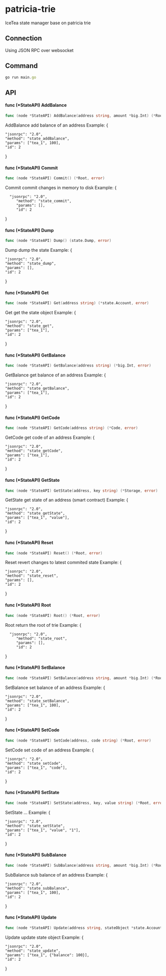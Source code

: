 # patricia-trie
IceTea state manager base on patricia trie

## Connection
Using JSON RPC over websocket

## Command
```js
go run main.go
```

## API
#### func (*StateAPI) AddBalance

```go
func (node *StateAPI) AddBalance(address string, amount *big.Int) (*Root, error)
```
AddBalance add balance of an address Example: {

    "jsonrpc": "2.0",
    "method": "state_addBalance",
    "params": ["tea_1", 100],
    "id": 2

}

#### func (*StateAPI) Commit

```go
func (node *StateAPI) Commit() (*Root, error)
```
Commit commit changes in memory to disk Example: {

      "jsonrpc": "2.0",
    	 "method": "state_commit",
    	 "params": [],
    	 "id": 2

}

#### func (*StateAPI) Dump

```go
func (node *StateAPI) Dump() (state.Dump, error)
```
Dump dump the state Example: {

    "jsonrpc": "2.0",
    "method": "state_dump",
    "params": [],
    "id": 2

}

#### func (*StateAPI) Get

```go
func (node *StateAPI) Get(address string) (*state.Account, error)
```
Get get the state object Example: {

    "jsonrpc": "2.0",
    "method": "state_get",
    "params": ["tea_1"],
    "id": 2

}

#### func (*StateAPI) GetBalance

```go
func (node *StateAPI) GetBalance(address string) (*big.Int, error)
```
GetBalance get balance of an address Example: {

    "jsonrpc": "2.0",
    "method": "state_getBalance",
    "params": ["tea_1"],
    "id": 2

}

#### func (*StateAPI) GetCode

```go
func (node *StateAPI) GetCode(address string) (*Code, error)
```
GetCode get code of an address Example: {

    "jsonrpc": "2.0",
    "method": "state_getCode",
    "params": ["tea_1"],
    "id": 2

}

#### func (*StateAPI) GetState

```go
func (node *StateAPI) GetState(address, key string) (*Storage, error)
```
GetState get state of an address (smart contract) Example: {

    "jsonrpc": "2.0",
    "method": "state_getState",
    "params": ["tea_1", "value"],
    "id": 2

}

#### func (*StateAPI) Reset

```go
func (node *StateAPI) Reset() (*Root, error)
```
Reset revert changes to latest commited state Example: {

    "jsonrpc": "2.0",
    "method": "state_reset",
    "params": [],
    "id": 2

}

#### func (*StateAPI) Root

```go
func (node *StateAPI) Root() (*Root, error)
```
Root return the root of trie Example: {

      "jsonrpc": "2.0",
    	 "method": "state_root",
    	 "params": [],
    	 "id": 2

}

#### func (*StateAPI) SetBalance

```go
func (node *StateAPI) SetBalance(address string, amount *big.Int) (*Root, error)
```
SetBalance set balance of an address Example: {

    "jsonrpc": "2.0",
    "method": "state_setBalance",
    "params": ["tea_1", 100],
    "id": 2

}

#### func (*StateAPI) SetCode

```go
func (node *StateAPI) SetCode(address, code string) (*Root, error)
```
SetCode set code of an address Example: {

    "jsonrpc": "2.0",
    "method": "state_setCode",
    "params": ["tea_1", "code"],
    "id": 2

}

#### func (*StateAPI) SetState

```go
func (node *StateAPI) SetState(address, key, value string) (*Root, error)
```
SetState ... Example: {

    "jsonrpc": "2.0",
    "method": "state_setState",
    "params": ["tea_1", "value", "1"],
    "id": 2

}

#### func (*StateAPI) SubBalance

```go
func (node *StateAPI) SubBalance(address string, amount *big.Int) (*Root, error)
```
SubBalance sub balance of an address Example: {

    "jsonrpc": "2.0",
    "method": "state_subBalance",
    "params": ["tea_1", 100],
    "id": 2

}

#### func (*StateAPI) Update

```go
func (node *StateAPI) Update(address string, stateObject *state.Account) (*Root, error)
```
Update update state object Example: {

    "jsonrpc": "2.0",
    "method": "state_update",
    "params": ["tea_1", {"balance": 100}],
    "id": 2

}